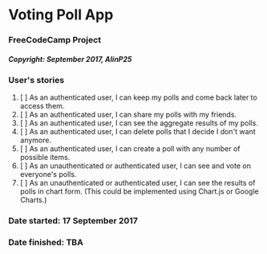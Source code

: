 # Voting Poll App
### FreeCodeCamp Project

##### Copyright: September 2017, AlinP25

### User's stories

1. [ ] As an authenticated user, I can keep my polls and come back later to access them.
2. [ ] As an authenticated user, I can share my polls with my friends.
3. [ ] As an authenticated user, I can see the aggregate results of my polls.
4. [ ] As an authenticated user, I can delete polls that I decide I don't want anymore.
5. [ ] As an authenticated user, I can create a poll with any number of possible items.
6. [ ] As an unauthenticated or authenticated user, I can see and vote on everyone's polls.
7. [ ] As an unauthenticated or authenticated user, I can see the results of polls in chart form. (This could be implemented using Chart.js or Google Charts.)

### Date started: 17 September 2017
### Date finished: TBA